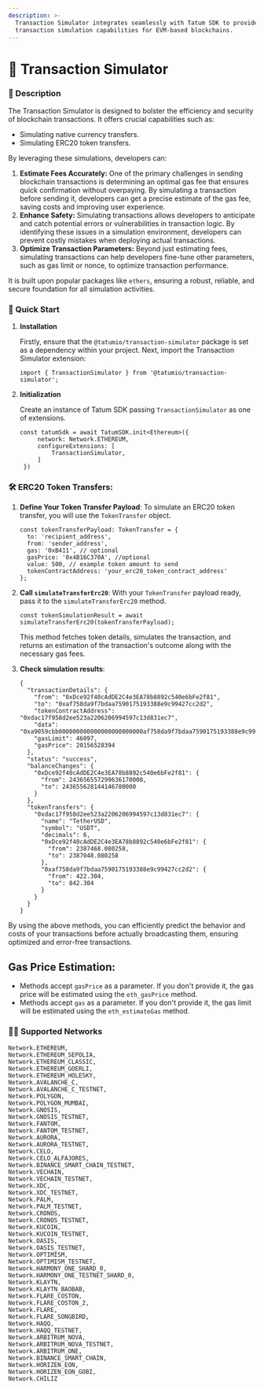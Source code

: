 ```yaml
---
description: >-
  Transaction Simulator integrates seamlessly with Tatum SDK to provide
  transaction simulation capabilities for EVM-based blockchains.
---
```


# 🧾 Transaction Simulator

### 📖 Description <a href="#user-content--description" id="user-content--description"></a>

The Transaction Simulator is designed to bolster the efficiency and security of blockchain transactions. It offers crucial capabilities such as:

* Simulating native currency transfers.
* Simulating ERC20 token transfers.

By leveraging these simulations, developers can:

1. **Estimate Fees Accurately:** One of the primary challenges in sending blockchain transactions is determining an optimal gas fee that ensures quick confirmation without overpaying. By simulating a transaction before sending it, developers can get a precise estimate of the gas fee, saving costs and improving user experience.
2. **Enhance Safety:** Simulating transactions allows developers to anticipate and catch potential errors or vulnerabilities in transaction logic. By identifying these issues in a simulation environment, developers can prevent costly mistakes when deploying actual transactions.
3. **Optimize Transaction Parameters:** Beyond just estimating fees, simulating transactions can help developers fine-tune other parameters, such as gas limit or nonce, to optimize transaction performance.

It is built upon popular packages like `ethers`, ensuring a robust, reliable, and secure foundation for all simulation activities.

### 🚀 Quick Start <a href="#user-content--quick-start" id="user-content--quick-start"></a>

1.  **Installation**

    Firstly, ensure that the `@tatumio/transaction-simulator` package is set as a dependency within your project. Next, import the Transaction Simulator extension:

    ```
    import { TransactionSimulator } from '@tatumio/transaction-simulator';
    ```
2.  **Initialization**

    Create an instance of Tatum SDK passing `TransactionSimulator` as one of extensions.

    ```
    const tatumSdk = await TatumSDK.init<Ethereum>({
         network: Network.ETHEREUM,
         configureExtensions: [
             TransactionSimulator,
         ]
     })
    ```

### 🛠️ ERC20 Token Transfers: <a href="#user-content-how-to-use" id="user-content-how-to-use"></a>

1.  **Define Your Token Transfer Payload**: To simulate an ERC20 token transfer, you will use the `TokenTransfer` object.

    ```
    const tokenTransferPayload: TokenTransfer = {
      to: 'recipient_address',
      from: 'sender_address',
      gas: '0xB411', // optional
      gasPrice: '0x4B16C370A', //optional
      value: 500, // example token amount to send
      tokenContractAddress: 'your_erc20_token_contract_address'
    };
    ```
2.  **Call `simulateTransferErc20`**: With your `TokenTransfer` payload ready, pass it to the `simulateTransferErc20` method.

    ```
    const tokenSimulationResult = await simulateTransferErc20(tokenTransferPayload);
    ```

    This method fetches token details, simulates the transaction, and returns an estimation of the transaction's outcome along with the necessary gas fees.
3.  **Check simulation results**:

    ```
    {
      "transactionDetails": {
        "from": "0xDce92f40cAdDE2C4e3EA78b8892c540e6bFe2f81",
        "to": "0xaf758da9f7bdaa7590175193388e9c99427cc2d2",
        "tokenContractAddress": "0xdac17f958d2ee523a2206206994597c13d831ec7",
        "data": "0xa9059cbb000000000000000000000000af758da9f7bdaa7590175193388e9c99427cc2d2000000000000000000000000000000000000000000000000000000001908b100",
        "gasLimit": 46097,
        "gasPrice": 20156528394
      },
      "status": "success",
      "balanceChanges": {
        "0xDce92f40cAdDE2C4e3EA78b8892c540e6bFe2f81": {
          "from": 243656557299636170000,
          "to": 243655628144146780000
        }
      },
      "tokenTransfers": {
        "0xdac17f958d2ee523a2206206994597c13d831ec7": {
          "name": "TetherUSD",
          "symbol": "USDT",
          "decimals": 6,
          "0xDce92f40cAdDE2C4e3EA78b8892c540e6bFe2f81": {
            "from": 2387468.080258,
            "to": 2387048.080258
          },
          "0xaf758da9f7bdaa7590175193388e9c99427cc2d2": {
            "from": 422.304,
            "to": 842.304
          }
        }
      }
    }
    ```

By using the above methods, you can efficiently predict the behavior and costs of your transactions before actually broadcasting them, ensuring optimized and error-free transactions.

## Gas Price Estimation: <a href="#user-content-gas-price-estimation" id="user-content-gas-price-estimation"></a>

* Methods accept `gasPrice` as a parameter. If you don't provide it, the gas price will be estimated using the `eth_gasPrice` method.
* Methods accept `gas` as a parameter. If you don't provide it, the gas limit will be estimated using the `eth_estimateGas` method.

### 🔗🔗 Supported Networks <a href="#user-content--supported-networks" id="user-content--supported-networks"></a>

```
Network.ETHEREUM,
Network.ETHEREUM_SEPOLIA,
Network.ETHEREUM_CLASSIC,
Network.ETHEREUM_GOERLI,
Network.ETHEREUM_HOLESKY,
Network.AVALANCHE_C,
Network.AVALANCHE_C_TESTNET,
Network.POLYGON,
Network.POLYGON_MUMBAI,
Network.GNOSIS,
Network.GNOSIS_TESTNET,
Network.FANTOM,
Network.FANTOM_TESTNET,
Network.AURORA,
Network.AURORA_TESTNET,
Network.CELO,
Network.CELO_ALFAJORES,
Network.BINANCE_SMART_CHAIN_TESTNET,
Network.VECHAIN,
Network.VECHAIN_TESTNET,
Network.XDC,
Network.XDC_TESTNET,
Network.PALM,
Network.PALM_TESTNET,
Network.CRONOS,
Network.CRONOS_TESTNET,
Network.KUCOIN,
Network.KUCOIN_TESTNET,
Network.OASIS,
Network.OASIS_TESTNET,
Network.OPTIMISM,
Network.OPTIMISM_TESTNET,
Network.HARMONY_ONE_SHARD_0,
Network.HARMONY_ONE_TESTNET_SHARD_0,
Network.KLAYTN,
Network.KLAYTN_BAOBAB,
Network.FLARE_COSTON,
Network.FLARE_COSTON_2,
Network.FLARE,
Network.FLARE_SONGBIRD,
Network.HAQQ,
Network.HAQQ_TESTNET,
Network.ARBITRUM_NOVA,
Network.ARBITRUM_NOVA_TESTNET,
Network.ARBITRUM_ONE,
Network.BINANCE_SMART_CHAIN,
Network.HORIZEN_EON,
Network.HORIZEN_EON_GOBI,
Network.CHILIZ
```
